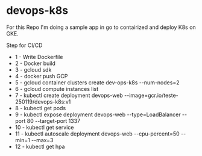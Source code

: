 # devops-k8s

For this Repo I'm doing a sample app in go to contairized and deploy K8s on GKE.

Step for CI/CD

* 1 - Write Dockerfile
* 2 - Docker build
* 3 - gcloud sdk
* 4 - docker push GCP
* 5 - gcloud container clusters create dev-ops-k8s --num-nodes=2
* 6 - gcloud compute instances list
* 7 - kubectl create deployment devops-web --image=gcr.io/teste-250119/devops-k8s:v1
* 8 - kubectl get pods
* 9 - kubectl expose deployment devops-web --type=LoadBalancer --port 80 --target-port 1337
* 10 - kubectl get service
* 11 - kubectl autoscale deployment devops-web --cpu-percent=50 --min=1 --max=3
* 12 - kubectl get hpa
